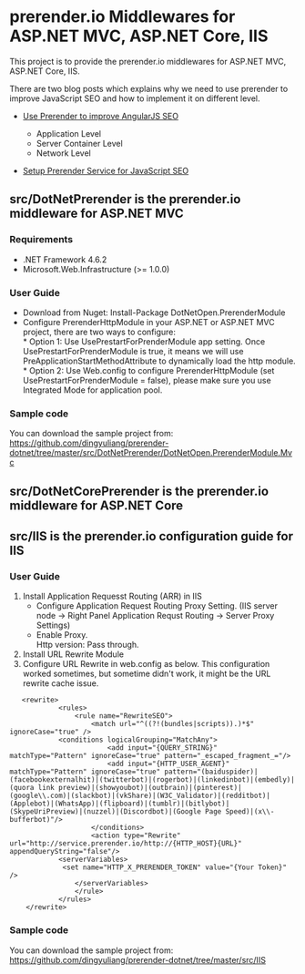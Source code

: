 # prerender.io Middlewares for ASP.NET MVC, ASP.NET Core, IIS
This project is to provide the prerender.io middlewares for ASP.NET MVC, ASP.NET Core, IIS. 

There are two blog posts which explains why we need to use prerender to improve JavaScript SEO and how to implement it on different level.
* [Use Prerender to improve AngularJS SEO](http://netopensource.com/use-prerender-improve-angularjs-seo/)

  * Application Level  
  * Server Container Level  
  * Network Level
  
* [Setup Prerender Service for JavaScript SEO](http://netopensource.com/setup-prerender-service-javascript-seo/)

## src/DotNetPrerender is the prerender.io middleware for ASP.NET MVC

### Requirements
* .NET Framework 4.6.2
* Microsoft.Web.Infrastructure (>= 1.0.0)

### User Guide
* Download from Nuget: Install-Package DotNetOpen.PrerenderModule   
* Configure PrerenderHttpModule in your ASP.NET or ASP.NET MVC project, there are two ways to configure:   
      * Option 1: Use UsePrestartForPrenderModule app setting. Once UsePrestartForPrenderModule is true, it means we will use PreApplicationStartMethodAttribute to dynamically load the http module.
      * Option 2: Use Web.config to configure PrerenderHttpModule (set UsePrestartForPrenderModule = false), please make sure you use Integrated Mode for application pool.

### Sample code
You can download the sample project from: https://github.com/dingyuliang/prerender-dotnet/tree/master/src/DotNetPrerender/DotNetOpen.PrerenderModule.Mvc

## src/DotNetCorePrerender is the prerender.io middleware for ASP.NET Core
## src/IIS is the prerender.io configuration guide for IIS

### User Guide

1. Install Application Requesst Routing (ARR) in IIS
   * Configure Application Request Routing Proxy Setting. (IIS server node -> Right Panel Application Requst Routing -> Server Proxy Settings)
   * Enable Proxy.  
      Http version: Pass through.
2. Install URL Rewrite Module 
3. Configure URL Rewrite in web.config as below. 
   This configuration worked sometimes, but sometime didn't work, it might be the URL rewrite cache issue. 
   
```
   <rewrite>
            <rules>
                <rule name="RewriteSEO">
                    <match url="^((?!(bundles|scripts)).)*$" ignoreCase="true" />
			<conditions logicalGrouping="MatchAny">  
                        <add input="{QUERY_STRING}" matchType="Pattern" ignoreCase="true" pattern="_escaped_fragment_="/>
                        <add input="{HTTP_USER_AGENT}" matchType="Pattern" ignoreCase="true" pattern="(baiduspider)|(facebookexternalhit)|(twitterbot)|(rogerbot)|(linkedinbot)|(embedly)|(quora link preview)|(showyoubot)|(outbrain)|(pinterest)|(google\\.com)|(slackbot)|(vkShare)|(W3C_Validator)|(redditbot)|(Applebot)|(WhatsApp)|(flipboard)|(tumblr)|(bitlybot)|(SkypeUriPreview)|(nuzzel)|(Discordbot)|(Google Page Speed)|(x\\-bufferbot)"/>
                    </conditions>
                    <action type="Rewrite" url="http://service.prerender.io/http://{HTTP_HOST}{URL}" appendQueryString="false"/>
		    <serverVariables>
			 <set name="HTTP_X_PRERENDER_TOKEN" value="{Your Token}" />
	            </serverVariables>
                </rule>
            </rules>
    </rewrite> 
```

### Sample code
You can download the sample project from: https://github.com/dingyuliang/prerender-dotnet/tree/master/src/IIS

